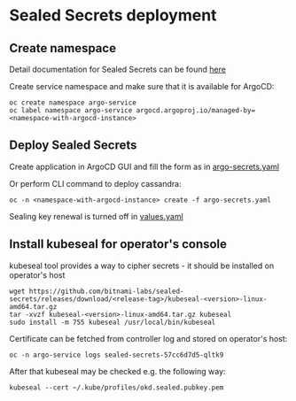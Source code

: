 # Sealed Secrets deployment
## Create namespace

Detail documentation for Sealed Secrets can be found [here](https://github.com/bitnami-labs/sealed-secrets/tree/v0.22.0#sealed-secrets-for-kubernetes)

Create service namespace and make sure that it is available for ArgoCD:
```console
oc create namespace argo-service
oc label namespace argo-service argocd.argoproj.io/managed-by=<namespace-with-argocd-instance>
```

## Deploy Sealed Secrets

Create application in ArgoCD GUI and fill the form as in [argo-secrets.yaml](./argo-ssecrets.yaml)

Or perform CLI command to deploy cassandra:
```console
oc -n <namespace-with-argocd-instance> create -f argo-secrets.yaml
```
Sealing key renewal is turned off in [values.yaml](./values.yaml)

## Install kubeseal for operator's console

kubeseal tool provides a way to cipher secrets - it should be installed on operator's host

```console
wget https://github.com/bitnami-labs/sealed-secrets/releases/download/<release-tag>/kubeseal-<version>-linux-amd64.tar.gz
tar -xvzf kubeseal-<version>-linux-amd64.tar.gz kubeseal
sudo install -m 755 kubeseal /usr/local/bin/kubeseal
```
Certificate can be fetched from controller log and stored on operator's host:
```console
oc -n argo-service logs sealed-secrets-57cc6d7d5-qltk9
```

After that kubeseal may be checked e.g. the following way:

```console
kubeseal --cert ~/.kube/profiles/okd.sealed.pubkey.pem
```
